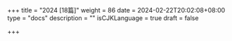 +++
title = "2024  [18篇]"
weight = 86
date = 2024-02-22T20:02:08+08:00
type = "docs"
description = ""
isCJKLanguage = true
draft = false

+++